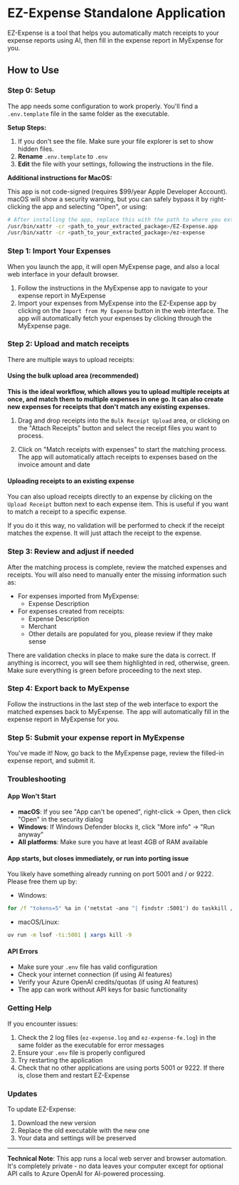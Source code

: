 # EZ-Expense Standalone Application

EZ-Expense is a tool that helps you automatically match receipts to your expense reports using AI, then fill in the expense report in MyExpense for you.

## How to Use

### Step 0: Setup

The app needs some configuration to work properly. You'll find a `.env.template` file in the same folder as the executable.

**Setup Steps:**

1. If you don't see the file. Make sure your file explorer is set to show hidden files.
2. **Rename** `.env.template` to `.env`
3. **Edit** the file with your settings, following the instructions in the file.

**Additional instructions for MacOS:**

This app is not code-signed (requires $99/year Apple Developer Account). macOS will show a security warning, but you can safely bypass it by right-clicking the app and selecting "Open", or using:

```bash
# After installing the app, replace this with the path to where you extracted the zip file
/usr/bin/xattr -cr <path_to_your_extracted_package>/EZ-Expense.app
/usr/bin/xattr -cr <path_to_your_extracted_package>/ez-expense
```

### Step 1: Import Your Expenses

When you launch the app, it will open MyExpense page, and also a local web interface in your default browser.

1. Follow the instructions in the MyExpense app to navigate to your expense report in
   MyExpense
2. Import your expenses from MyExpense into the EZ-Expense app by clicking on the
   `Import from My Expense` button in the web interface. The app will automatically
   fetch your expenses by clicking through the MyExpense page.

### Step 2: Upload and match receipts

There are multiple ways to upload receipts:

#### Using the bulk upload area (recommended)

**This is the ideal workflow, which allows you to upload multiple receipts at once, and
match them to multiple expenses in one go. It can also create new expenses for receipts
that don't match any existing expenses.**

1. Drag and drop receipts into the `Bulk Receipt Upload` area, or clicking on the
"Attach Receipts" button and select the receipt files you want to process.

1. Click on "Match receipts with expenses" to start the matching process. The app will
automatically attach receipts to expenses based on the invoice amount and date

#### Uploading receipts to an existing expense

You can also upload receipts directly to an expense by clicking on the `Upload Receipt`
button next to each expense item. This is useful if you want to match a receipt to a
specific expense.

If you do it this way, no validation will be performed to check if the receipt matches
the expense. It will just attach the receipt to the expense.

### Step 3: Review and adjust if needed

After the matching process is complete, review the matched expenses and receipts. You
will also need to manually enter the missing information such as:

- For expenses imported from MyExpense:
  - Expense Description
- For expenses created from receipts:
  - Expense Description
  - Merchant
  - Other details are populated for you, please review if they make sense

There are validation checks in place to make sure the data is correct. If anything is
incorrect, you will see them highlighted in red, otherwise, green. Make sure everything
is green before proceeding to the next step.

### Step 4: Export back to MyExpense

Follow the instructions in the last step of the web interface to export the matched
expenses back to MyExpense. The app will automatically fill in the expense report in
MyExpense for you.

### Step 5: Submit your expense report in MyExpense

You've made it! Now, go back to the MyExpense page, review the filled-in expense
report, and submit it.

### Troubleshooting

#### App Won't Start

- **macOS**: If you see "App can't be opened", right-click → Open, then click "Open" in the security dialog
- **Windows**: If Windows Defender blocks it, click "More info" → "Run anyway"
- **All platforms**: Make sure you have at least 4GB of RAM available

#### App starts, but closes immediately, or run into porting issue

You likely have something already running on port 5001 and / or 9222. Please free them up by:

- Windows:

```cmd
for /f "tokens=5" %a in ('netstat -ano ^| findstr :5001') do taskkill /PID %a /F
```

- macOS/Linux:

```bash
uv run -m lsof -ti:5001 | xargs kill -9
```

#### API Errors

- Make sure your `.env` file has valid configuration
- Check your internet connection (if using AI features)
- Verify your Azure OpenAI credits/quotas (if using AI features)
- The app can work without API keys for basic functionality

### Getting Help

If you encounter issues:

1. Check the 2 log files (`ez-expense.log` and `ez-expense-fe.log`) in the same folder as the executable for error messages
2. Ensure your `.env` file is properly configured
3. Try restarting the application
4. Check that no other applications are using ports 5001 or 9222. If there is, close them and restart EZ-Expense

### Updates

To update EZ-Expense:

1. Download the new version
2. Replace the old executable with the new one
3. Your data and settings will be preserved

---

**Technical Note**: This app runs a local web server and browser automation. It's completely private - no data leaves your computer except for optional API calls to Azure OpenAI for AI-powered processing.

